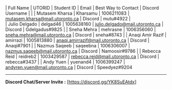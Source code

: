 | Full Name        | UTORID   | Student ID | Email                | Best Way to Contact | Discord Username
|
|
| Mutasem Kharsa   | Kharsamu | 1006211083 | mutasem.kharsa@mail.utoronto.ca  | Discord | mutu#4922
|                  
| Julio Delgado    | delgad46 | 1005638160 | julio.delgado@mail.utoronto.ca   | Discord | Gdelgadus#9825
|
| Sneha Mehra      | mehrasne | 1006356060 | sneha.mehra@mail.utoronto.ca     | Discord | sneha#8743
|
| Anaqi Amir Razif | amirrazi | 1005813880 | anaqi.amirrazif@mail.utoronto.ca | Discord | Anaqi#7901
|
| Nazmus Saqeeb    | saqeebna | 1006306007 | nazmus.saqeeb@mail.utoronto.ca   | Discord | Namoosir#9786
|
| Rebecca Reid     | reidreb2 | 1003429587 | rebecca.reid@mail.utoronto.ca    | Discord | rebecca#3437
|
| Andy Yuen        | yuenand4 | 1006399247 | andyren.yuen@mail.utoronto.ca    | Discord | Speedyez#9204

---
**Discord Chat/Server Invite :** [https://discord.gg/YK8SuEAtdx]
